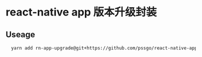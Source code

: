 # react-native app 版本升级封装

## Useage
```bash
  yarn add rn-app-upgrade@git+https://github.com/pssgo/react-native-app-upgrade.git

```
